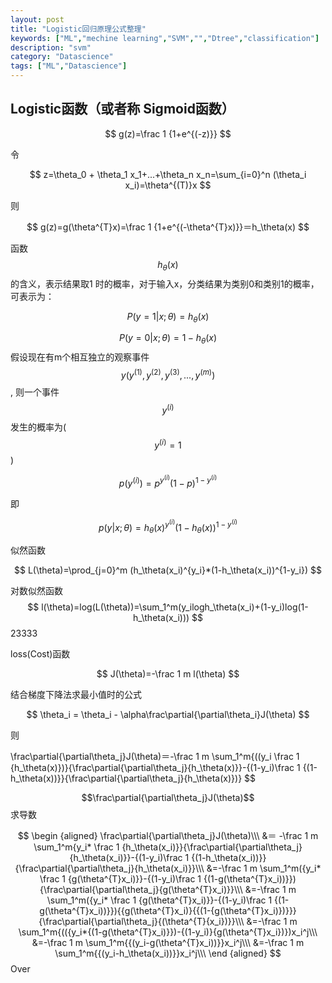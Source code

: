 ```yaml
---
layout: post
title: "Logistic回归原理公式整理"
keywords: ["ML","mechine learning","SVM","","Dtree","classification"]
description: "svm"
category: "Datascience"
tags: ["ML","Datascience"]
---
```



## Logistic函数（或者称 Sigmoid函数）

$$
g(z)=\frac 1 {1+e^{(-z)}}
$$

令

$$
z=\theta_0 + \theta_1 x_1+...+\theta_n x_n=\sum_{i=0}^n (\theta_i x_i)=\theta^{(T)}x
$$

则

$$
g(z)=g(\theta^{T}x)=\frac 1 {1+e^{(-\theta^{T}x)}}＝h_\theta(x)
$$

函数$$h_\theta(x)$$的含义，表示结果取1 时的概率，对于输入x，分类结果为类别0和类别1的概率，可表示为：

$$
P(y=1|x;\theta)=h_\theta(x)
$$

$$
P(y=0|x;\theta)=1-h_\theta(x)
$$
假设现在有m个相互独立的观察事件$$y(y^{(1)},y^{(2)},y^{(3)},...,y^{(m)})$$,  则一个事件$$y^{(i)}$$发生的概率为($$y^{(i)}=1$$)

$$
p(y^{(i)})=p^{y^{(i)}} {(1-p)}^{1-y^{(i)}}
$$

即

$$
p(y|x;\theta)=h_\theta(x)^{y^{(i)}}(1-h_\theta(x))^{1-y^{(i)}}
$$

似然函数

$$
L(\theta)=\prod_{j=0}^m (h_\theta(x_i)^{y_i}*(1-h_\theta(x_i))^{1-y_i})
$$

 对数似然函数
$$
l(\theta)=log(L(\theta))=\sum_1^m(y_ilogh_\theta(x_i)+(1-y_i)log(1-h_\theta(x_i)))
$$23333

loss(Cost)函数

$$
 J(\theta)=-\frac 1 m l(\theta)
$$

结合梯度下降法求最小值时的公式

$$
\theta_i = \theta_i - \alpha\frac\partial{\partial\theta_i}J(\theta)
$$

则

$$
$$ \frac\partial{\partial\theta_j}J(\theta)＝-\frac 1 m \sum_1^m{((y_i \frac 1 {h_\theta(x)})}{\frac\partial{\partial\theta_j}{h_\theta(x)}}-{(1-y_i)\frac 1 {(1-h_\theta(x))}}{\frac\partial{\partial\theta_j}{h_\theta(x)})} 
$$

$$\frac\partial{\partial\theta_j}J(\theta)$$求导数

$$
\begin {aligned}  
\frac\partial{\partial\theta_j}J(\theta)\\\
&＝ -\frac 1 m \sum_1^m{y_i* \frac 1 {h_\theta(x_i)}}{\frac\partial{\partial\theta_j}{h_\theta(x_i)}}-{(1-y_i)\frac 1 {(1-h_\theta(x_i))}}{\frac\partial{\partial\theta_j}{h_\theta(x_i)}}\\\
&=-\frac 1 m \sum_1^m({y_i* \frac 1 {g(\theta^{T}x_i)}}-{(1-y_i)\frac 1 {(1-g(\theta^{T}x_i))}}){\frac\partial{\partial\theta_j}{g(\theta^{T}x_i)}}\\\
&=-\frac 1 m \sum_1^m({y_i* \frac 1 {g(\theta^{T}x_i)}}-{(1-y_i)\frac 1 {(1-g(\theta^{T}x_i))}}){{g(\theta^{T}x_i)}{{(1-{g(\theta^{T}x_i)})}}}{\frac\partial{\partial\theta_j}{(\theta^{T}{x_i})}}\\\
&=-\frac 1 m \sum_1^m{(({y_i*{(1-g(\theta^{T}x_i)}})-{(1-y_i)}{g(\theta^{T}x_i})})x_i^j\\\
&=-\frac 1 m \sum_1^m{{(y_i-g(\theta^{T}x_i))}}x_i^j\\\
&=-\frac 1 m \sum_1^m{{(y_i-h_\theta(x_i))}}x_i^j\\\
\end {aligned} 
$$
Over
